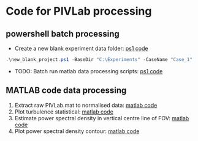 # Code for PIVLab processing

## powershell batch processing

- Create a new blank experiment data folder: [ps1 code](./PIV-processing/new_blank_project.ps1)

```ps1
.\new_blank_project.ps1 -BaseDir "C:\Experiments" -CaseName "Case_1"
```

- TODO: Batch run matlab data processing scripts: [ps1 code](./PIV-processing/batch_pivlab_data.ps1)

## MATLAB code data processing

1. Extract raw PIVLab.mat to normalised data: [matlab code](./PIV-processing/raw2data.m)
2. Plot turbulence statistical: [matlab code](./PIV-processing/pivPlot.m)
3. Estimate power spectral density in vertical centre line of FOV: [matlab code](./PIV-processing/PSD.m)
4. Plot power spectral density contour: [matlab code](./PIV-processing/pxxPlot.m)

